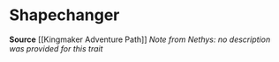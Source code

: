 ﻿---
id: '461'
name: Shapechanger
rarity: Common
source: '[[DATABASE/source/Kingmaker Adventure Path|Kingmaker Adventure Path]]'
trait:
- Shapechanger
type: Trait

---
# Shapechanger

**Source** [[Kingmaker Adventure Path]]
_Note from Nethys: no description was provided for this trait_